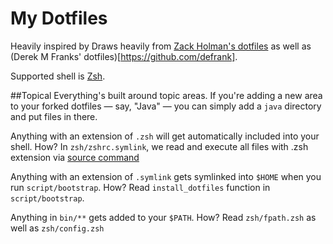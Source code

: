 # My Dotfiles

Heavily inspired by Draws heavily from [Zack Holman's dotfiles](https://github.com/holman/dotfiles) as well as (Derek M Franks' dotfiles)[https://github.com/defrank]. 

Supported shell is [Zsh](https://zsh.sourceforge.io). 

##Topical
Everything's built around topic areas. If you're adding a new area to your
forked dotfiles — say, "Java" — you can simply add a `java` directory and put
files in there. 

Anything with an extension of `.zsh` will get automatically included into your 
shell. How? In `zsh/zshrc.symlink`, we read and execute all files with .zsh extension via [source command](https://linuxcommand.org/lc3_man_pages/sourceh.html)

Anything with an extension of `.symlink` gets symlinked into `$HOME` when you run `script/bootstrap`. How? Read `install_dotfiles` function in `script/bootstrap`.

Anything in `bin/**` gets added to your `$PATH`. How? Read `zsh/fpath.zsh` as well as `zsh/config.zsh`
